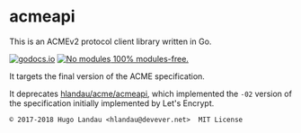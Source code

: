 acmeapi
=======

This is an ACMEv2 protocol client library written in Go.

[![godocs.io](https://godocs.io/gopkg.in/hlandau/acmeapi.v2?status.svg)](https://godocs.io/gopkg.in/hlandau/acmeapi.v2) [![No modules](https://www.devever.net/~hl/f/no-modules2.svg) 100% modules-free.](https://www.devever.net/~hl/gomod)

It targets the final version of the ACME specification.

It deprecates [hlandau/acme/acmeapi](https://github.com/hlandau/acme), which
implemented the `-02` version of the specification initially implemented by
Let's Encrypt.

    © 2017-2018 Hugo Landau <hlandau@devever.net>  MIT License

